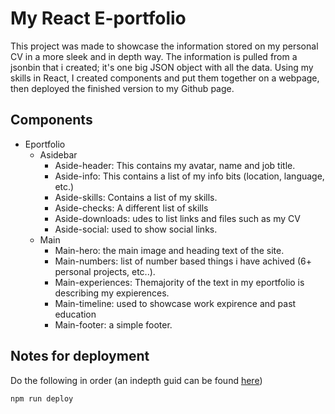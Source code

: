 # My React E-portfolio

This project was made to showcase the information stored on my personal CV in a more sleek and in depth way. The information is pulled from a jsonbin that i created; it's one big JSON object with all the data.
Using my skills in React, I created components and put them together on a webpage, then deployed the finished version to my Github page. 

## Components

- Eportfolio
    - Asidebar
        - Aside-header: This contains my avatar, name and job title.
        - Aside-info: This contains a list of my info bits (location, language, etc.)
        - Aside-skills: Contains a list of my skills.
        - Aside-checks: A different list of skills
        - Aside-downloads: udes to list links and files such as my CV
        - Aside-social: used to show social links.
    - Main
        - Main-hero: the main image and heading text of the site.
        - Main-numbers: list of number based things i have achived (6+ personal projects, etc..).
        - Main-experiences: Themajority of the text in my eportfolio is describing my expierences.
        - Main-timeline: used to showcase work expirence and past education
        - Main-footer: a simple footer.

## Notes for deployment

Do the following in order (an indepth guid can be found [here](https://github.com/gitname/react-gh-pages))

`npm run deploy`
